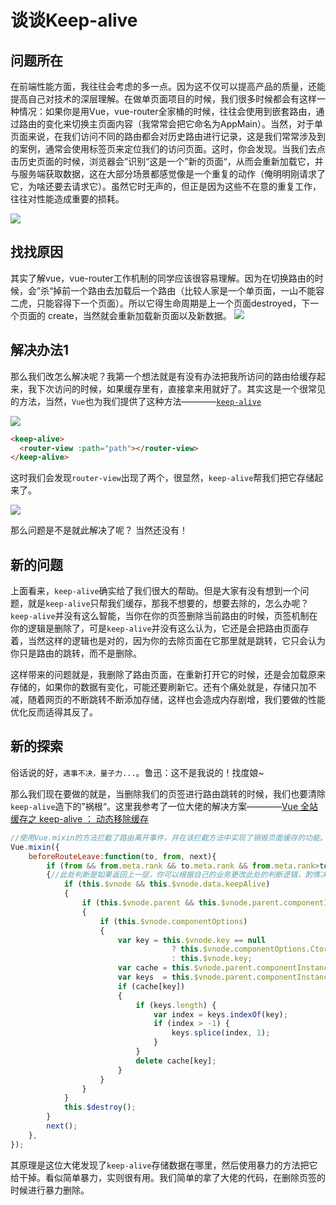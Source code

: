 # 谈谈Keep-alive

<template>
  <div class="kepp-alive-title">
    {{ title }}
  </div>
</template>

<script>
export default {
  props: ['slot-key'], // 解决Property or method "slotKey" is not defined 问题。
  data () {
    return {
      title: 'Keep Alive'
    }
  }
}
</script>
<style>
.kepp-alive-title {
  width: 100%;
  height: 280px;
  text-align: center;
  line-height: 280px;
  color: #fff;
  background: #3eaf7c;
  font-size: 46px;
}
</style>
## 问题所在

在前端性能方面，我往往会考虑的多一点。因为这不仅可以提高产品的质量，还能提高自己对技术的深层理解。在做单页面项目的时候，我们很多时候都会有这样一种情况：如果你是用Vue，vue-router全家桶的时候，往往会使用到嵌套路由，通过路由的变化来切换主页面内容（我常常会把它命名为AppMain）。当然，对于单页面来说，在我们访问不同的路由都会对历史路由进行记录，这是我们常常涉及到的案例，通常会使用标签页来定位我们的访问页面。这时，你会发现。当我们去点击历史页面的时候，浏览器会”识别“这是一个”新的页面“，从而会重新加载它，并与服务端获取数据，这在大部分场景都感觉像是一个重复的动作（俺明明刚请求了它，为啥还要去请求它）。虽然它时无声的，但正是因为这些不在意的重复工作，往往对性能造成重要的损耗。

![](/my-blog/keep-alive/keep-alive-1.gif)

## 找找原因

其实了解vue，vue-router工作机制的同学应该很容易理解。因为在切换路由的时候，会”杀“掉前一个路由去加载后一个路由（比较人家是一个单页面，一山不能容二虎，只能容得下一个页面）。所以它得生命周期是上一个页面destroyed，下一个页面的
create，当然就会重新加载新页面以及新数据。
![](/my-blog/keep-alive/keep-alive-2.gif)

## 解决办法1

那么我们改怎么解决呢？我第一个想法就是有没有办法把我所访问的路由给缓存起来，我下次访问的时候，如果缓存里有，直接拿来用就好了。其实这是一个很常见的方法，当然，`Vue`也为我们提供了这种方法————[`keep-alive`](https://cn.vuejs.org/v2/api/#keep-alive)

![](/my-blog/keep-alive/keep-alive-3.png)

```html
<keep-alive>
  <router-view :path="path"></router-view>
</keep-alive>
```
这时我们会发现`router-view`出现了两个，很显然，`keep-alive`帮我们把它存储起来了。

![](/my-blog/keep-alive/keep-alive-4.png)

那么问题是不是就此解决了呢？ 当然还没有！

## 新的问题

上面看来，`keep-alive`确实给了我们很大的帮助。但是大家有没有想到一个问题，就是`keep-alive`只帮我们缓存，那我不想要的，想要去除的，怎么办呢？`keep-alive`并没有这么智能，当你在你的页签删除当前路由的时候，页签机制在你的逻辑是删除了，可是`keep-alive`并没有这么认为，它还是会把路由页面存着，当然这样的逻辑也是对的，因为你的去除页面在它那里就是跳转，它只会认为你只是路由的跳转，而不是删除。

这样带来的问题就是，我删除了路由页面，在重新打开它的时候，还是会加载原来存储的，如果你的数据有变化，可能还要刷新它。还有个痛处就是，存储只加不减，随着网页的不断跳转不断添加存储，这样也会造成内存剧增，我们要做的性能优化反而适得其反了。

## 新的探索

俗话说的好，`遇事不决，量子力...`。鲁迅：这不是我说的！找度娘~

那么我们现在要做的就是，当删除我们的页签进行路由跳转的时候，我们也要清除`keep-alive`造下的”祸根“。这里我参考了一位大佬的解决方案————[Vue 全站缓存之 keep-alive ： 动态移除缓存](https://juejin.im/post/5b610da4e51d45195c07720d#heading-0)

```js
//使用Vue.mixin的方法拦截了路由离开事件，并在该拦截方法中实现了销毁页面缓存的功能。
Vue.mixin({
    beforeRouteLeave:function(to, from, next){
        if (from && from.meta.rank && to.meta.rank && from.meta.rank>to.meta.rank)
        {//此处判断是如果返回上一层，你可以根据自己的业务更改此处的判断逻辑，酌情决定是否摧毁本层缓存。
            if (this.$vnode && this.$vnode.data.keepAlive)
            {
                if (this.$vnode.parent && this.$vnode.parent.componentInstance && this.$vnode.parent.componentInstance.cache)
                {
                    if (this.$vnode.componentOptions)
                    {
                        var key = this.$vnode.key == null
                                    ? this.$vnode.componentOptions.Ctor.cid + (this.$vnode.componentOptions.tag ? `::${this.$vnode.componentOptions.tag}` : '')
                                    : this.$vnode.key;
                        var cache = this.$vnode.parent.componentInstance.cache;
                        var keys  = this.$vnode.parent.componentInstance.keys;
                        if (cache[key])
                        {
                            if (keys.length) {
                                var index = keys.indexOf(key);
                                if (index > -1) {
                                    keys.splice(index, 1);
                                }
                            }
                            delete cache[key];
                        }
                    }
                }
            }
            this.$destroy();
        }
        next();
    },
});
```

其原理是这位大佬发现了`keep-alive`存储数据在哪里，然后使用暴力的方法把它给干掉。看似简单暴力，实则很有用。我们简单的拿了大佬的代码，在删除页签的时候进行暴力删除。